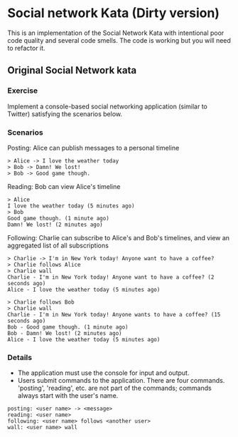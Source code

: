 Social network Kata (Dirty version)
===================================

This is an implementation of the Social Network Kata with intentional poor code quality and several code smells. The code is working but you will need to refactor it.

Original Social Network kata
----------------------------

### Exercise
Implement a console-based social networking application (similar to Twitter) satisfying the scenarios below.

### Scenarios

Posting: Alice can publish messages to a personal timeline

```
> Alice -> I love the weather today
> Bob -> Damn! We lost!
> Bob -> Good game though.
```

Reading: Bob can view Alice's timeline

```
> Alice
I love the weather today (5 minutes ago)
> Bob
Good game though. (1 minute ago)
Damn! We lost! (2 minutes ago)
```

Following: Charlie can subscribe to Alice's and Bob's timelines, and view an aggregated list of all subscriptions

```
> Charlie -> I'm in New York today! Anyone want to have a coffee?
> Charlie follows Alice
> Charlie wall
Charlie - I'm in New York today! Anyone want to have a coffee? (2 seconds ago)
Alice - I love the weather today (5 minutes ago)

> Charlie follows Bob
> Charlie wall
Charlie - I'm in New York today! Anyone wants to have a coffee? (15 seconds ago)
Bob - Good game though. (1 minute ago)
Bob - Damn! We lost! (2 minutes ago)
Alice - I love the weather today (5 minutes ago)
```

### Details

- The application must use the console for input and output.
- Users submit commands to the application. There are four commands. 'posting', 'reading', etc. are not part of the commands; commands always start with the user's name.

```
posting: <user name> -> <message>
reading: <user name>
following: <user name> follows <another user>
wall: <user name> wall
```
